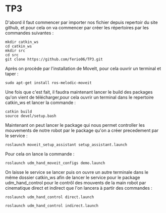 # TP3
D'abord il faut commencer par importer nos fichier depuis repertoir du site github, et pour cela on va commencer par créer les répertoires par les commandes suivantes :
```
mkdir catkin_ws
cd catkin_ws
mkdir src
cd src
git clone https://github.com/ferio06/TP3.git
```
Après on procède par l'installation de MoveIt, pour cela ouvrir un terminal
et taper : 
```
sudo apt-get install ros-melodic-moveit
```
Une fois que c'est fait, il faudra maintenant lancer le build des packages qu'on vient de télécharger,pour cela ouvrir un terminal dans le repertoire catkin_ws et lancer la commande : 
```
catkin build
source devel/setup.bash
```

Maintenant on peut lancer le package qui nous permet controller les mouvements de notre robot par le package qu'on a créer precedement par le service :
```
roslaunch moveit_setup_assistant setup_assistant.launch
```
Pour cela on lance la commande :
```
roslaunch udm_hand_moveit_configs demo.launch
```
On laisse le service se lancer puis on ouvre un autre terminale dans le même dossier catkin_ws afin de lancer le service pour le package udm_hand_control pour le contrôl des mouvents de la main robot par cinematique direct et indirect que l'on lancera à partir des commandes :
```
roslaunch udm_hand_control direct.launch
```
```
roslaunch udm_hand_control indirect.launch
```


